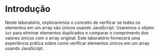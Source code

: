 # Introdução

Neste laboratório, exploraremos o conceito de verificar se todos os elementos em um array são únicos usando JavaScript. Usaremos o objeto `Set` para eliminar elementos duplicados e comparar o comprimento dos valores únicos com o array original. Este laboratório fornecerá uma experiência prática sobre como verificar elementos únicos em um array usando JavaScript.
